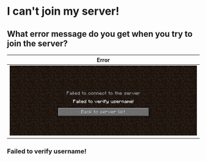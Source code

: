 # I can't join my server!
## What error message do you get when you try to join the server?

| Error | 
| :-: |
|[![Failed to verify username!](errors/1.png)](#1)|
<h3 id="#1">Failed to verify username!</h3>

